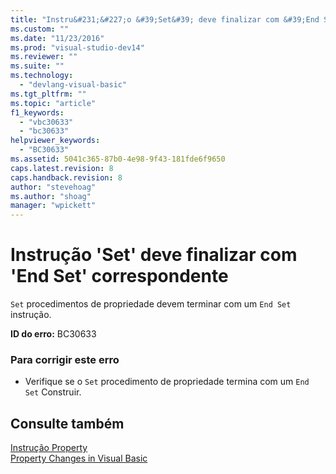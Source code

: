 ```yaml
---
title: "Instru&#231;&#227;o &#39;Set&#39; deve finalizar com &#39;End Set&#39; correspondente | Microsoft Docs"
ms.custom: ""
ms.date: "11/23/2016"
ms.prod: "visual-studio-dev14"
ms.reviewer: ""
ms.suite: ""
ms.technology: 
  - "devlang-visual-basic"
ms.tgt_pltfrm: ""
ms.topic: "article"
f1_keywords: 
  - "vbc30633"
  - "bc30633"
helpviewer_keywords: 
  - "BC30633"
ms.assetid: 5041c365-87b0-4e98-9f43-181fde6f9650
caps.latest.revision: 8
caps.handback.revision: 8
author: "stevehoag"
ms.author: "shoag"
manager: "wpickett"
---
```

# Instru&#231;&#227;o &#39;Set&#39; deve finalizar com &#39;End Set&#39; correspondente
`Set` procedimentos de propriedade devem terminar com um `End Set` instrução.  
  
 **ID do erro:** BC30633  
  
### Para corrigir este erro  
  
-   Verifique se o `Set` procedimento de propriedade termina com um `End Set` Construir.  
  
## Consulte também  
 [Instrução Property](../../visual-basic/language-reference/statements/property-statement.md)   
 [Property Changes in Visual Basic](http://msdn.microsoft.com/pt-br/1c138efa-9bc2-44d7-80a0-f3a7c2510264)
